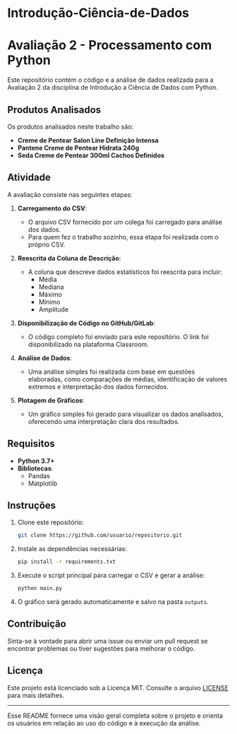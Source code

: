 # Introdução-Ciência-de-Dados
# Avaliação 2 - Processamento com Python

Este repositório contém o código e a análise de dados realizada para a Avaliação 2 da disciplina de Introdução a Ciência de Dados com Python.

## Produtos Analisados

Os produtos analisados neste trabalho são:

- **Creme de Pentear Salon Line Definição Intensa**
- **Pantene Creme de Pentear Hidrata 240g**
- **Seda Creme de Pentear 300ml Cachos Definidos**

## Atividade

A avaliação consiste nas seguintes etapas:

1. **Carregamento do CSV**:
   - O arquivo CSV fornecido por um colega foi carregado para análise dos dados.
   - Para quem fez o trabalho sozinho, essa etapa foi realizada com o próprio CSV.

2. **Reescrita da Coluna de Descrição**:
   - A coluna que descreve dados estatísticos foi reescrita para incluir:
     - Média
     - Mediana
     - Máximo
     - Mínimo
     - Amplitude

3. **Disponibilização do Código no GitHub/GitLab**:
   - O código completo foi enviado para este repositório. O link foi disponibilizado na plataforma Classroom.

4. **Análise de Dados**:
   - Uma análise simples foi realizada com base em questões elaboradas, como comparações de médias, identificação de valores extremos e interpretação dos dados fornecidos.

5. **Plotagem de Gráficos**:
   - Um gráfico simples foi gerado para visualizar os dados analisados, oferecendo uma interpretação clara dos resultados.

## Requisitos

- **Python 3.7+**
- **Bibliotecas**:
  - Pandas
  - Matplotlib

## Instruções

1. Clone este repositório:
   ```bash
   git clone https://github.com/usuario/repositorio.git
   ```

2. Instale as dependências necessárias:
   ```bash
   pip install -r requirements.txt
   ```

3. Execute o script principal para carregar o CSV e gerar a análise:
   ```bash
   python main.py
   ```

4. O gráfico será gerado automaticamente e salvo na pasta `outputs`.

## Contribuição

Sinta-se à vontade para abrir uma issue ou enviar um pull request se encontrar problemas ou tiver sugestões para melhorar o código.

## Licença

Este projeto está licenciado sob a Licença MIT. Consulte o arquivo [LICENSE](LICENSE) para mais detalhes.

---

Esse README fornece uma visão geral completa sobre o projeto e orienta os usuários em relação ao uso do código e à execução da análise.
